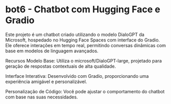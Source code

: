 # bot6 - Chatbot com Hugging Face e Gradio

Este projeto é um chatbot criado utilizando o modelo DialoGPT da Microsoft, hospedado no Hugging Face Spaces com interface do Gradio. Ele oferece interações em tempo real, permitindo conversas dinâmicas com base em modelos de linguagem avançados.

Recursos
Modelo Base: Utiliza o microsoft/DialoGPT-large, projetado para geração de respostas contextuais de alta qualidade.

Interface Interativa: Desenvolvido com Gradio, proporcionando uma experiência amigável e personalizável.

Personalização de Código: Você pode ajustar o comportamento do chatbot com base nas suas necessidades.
